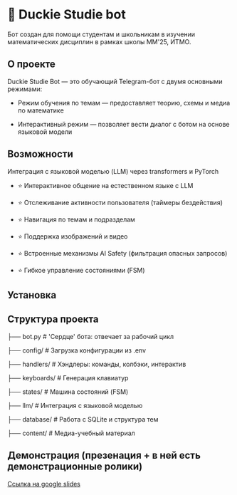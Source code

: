 # 🦆 Duckie Studie bot

Бот создан для помощи студентам и школьникам в изучении математических дисциплин в рамках школы ММ'25, ИТМО.
## О проекте
Duckie Studie Bot — это обучающий Telegram-бот с двумя основными режимами:

- Режим обучения по темам — предоставляет теорию, схемы и медиа по математике

- Интерактивный режим — позволяет вести диалог с ботом на основе языковой модели



## Возможности
Интеграция с языковой моделью (LLM) через transformers и PyTorch

- ⭐ Интерактивное общение на естественном языке с LLM 

- ⭐ Отслеживание активности пользователя (таймеры бездействия)

- ⭐  Навигация по темам и подразделам

- ⭐  Поддержка изображений и видео

- ⭐  Встроенные механизмы AI Safety (фильтрация опасных запросов)

- ⭐  Гибкое управление состояниями (FSM)


##  Установка

## Структура проекта

├── bot.py                   # 'Сердце' бота: отвечает за рабочий цикл

├── config/                  # Загрузка конфигурации из .env

├── handlers/                # Хэндлеры: команды, колбэки, интерактив

├── keyboards/               # Генерация клавиатур

├── states/                  # Машина состояний (FSM)

├── llm/                     # Интеграция с языковой моделью

├── database/                # Работа с SQLite и структура тем

├── content/                 # Медиа-учебный материал

## Демонстрация (презенация + в ней есть демонстрационные ролики)

[Ссылка на google slides](https://docs.google.com/presentation/d/1Oo8gN-56uw-TlCNnI9r-S6np_SR63qfGM_8ttNff4WE/edit?usp=sharing)



